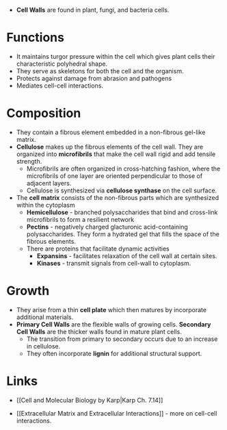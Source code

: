 * **Cell Walls** are found in plant, fungi, and bacteria cells.
# Functions
* It maintains turgor pressure within the cell which gives plant cells their characteristic polyhedral shape.
* They serve as skeletons for both the cell and the organism.
* Protects against damage from abrasion and pathogens
* Mediates cell-cell interactions.
# Composition
* They contain a fibrous element embedded in a non-fibrous gel-like matrix.
* **Cellulose** makes up the fibrous elements of the cell wall. They are organized into **microfibrils** that make the cell wall rigid and add tensile strength.
	* Microfibrils are often organized in cross-hatching fashion, where the microfibrils of one layer are oriented perpendicular to those of adjacent layers.
	* Cellulose is synthesized via **cellulose synthase** on the cell surface.
* The **cell matrix** consists of the non-fibrous parts which are synthesized within the cytoplasm
	* **Hemicellulose** - branched polysaccharides that bind and cross-link microfibrils to form a resilient network
	* **Pectins** - negatively charged glacturonic acid-containing polysaccharides. They form a hydrated gel that fills the space of the fibrous elements.
	* There are proteins that facilitate dynamic activities
		* **Expansins** - facilitates relaxation of the cell wall at certain sites.
		* **Kinases** - transmit signals from cell-wall to cytoplasm.
# Growth
* They arise from a thin **cell plate** which then matures by incorporate additional materials.
* **Primary Cell Walls** are the flexible walls of growing cells. **Secondary Cell Walls** are the thicker walls found in mature plant cells.
	* The transition from primary to secondary occurs due to an increase in cellulose.
	* They often incorporate **lignin** for additional structural support.
# Links
* [[Cell and Molecular Biology by Karp|Karp Ch. 7.14]]

* [[Extracellular Matrix and Extracellular Interactions]] - more on cell-cell interactions.